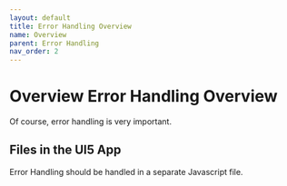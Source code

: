 ```yaml
---
layout: default
title: Error Handling Overview
name: Overview
parent: Error Handling
nav_order: 2
---
```


# Overview Error Handling Overview
Of course, error handling is very important.

## Files in the UI5 App
Error Handling should be handled in a separate Javascript file.